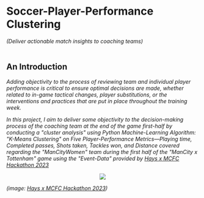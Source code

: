 # Soccer-Player-Performance Clustering
<i>(Deliver actionable match insights to coaching teams)</i>
<br>
<br>

## An Introduction
<i>Adding objectivity to the process of reviewing team and individual player performance is critical to ensure optimal decisions are made, whether related to in-game tactical changes, player substitutions, or the interventions and practices that are put in place throughout the training week.

In this project, I aim to deliver some objectivity to the decision-making process of the coaching team at the end of the game first-half by conducting a "cluster analysis" using Python Machine-Learning Algorithm: "K-Means Clustering" on Five Player-Performance Metrics—Playing time, Completed passes, Shots taken, Tackles won, and Distance covered regarding the "ManCityWomen" team during the first half of the "ManCity x Tottenham" game using the "Event-Data" provided by [Hays x MCFC Hackathon 2023](https://app.hayscodeco.com/events/hackathon/be474355-e892-4604-8db8-0c3019f6c59e)</i>
<p align="center"><img src="https://github.com/HaCkeMati314n/soccer-player-performance-clustering/assets/94754426/48c5162d-4da4-4da1-a65a-42fd0d8bab1f"></p> 

<i>(image: [Hays x MCFC Hackathon 2023](https://app.hayscodeco.com/events/hackathon/be474355-e892-4604-8db8-0c3019f6c59e))</i>

